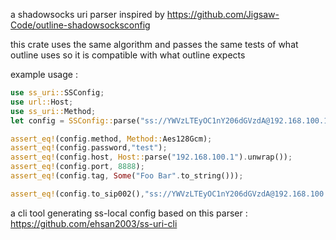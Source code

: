 a shadowsocks uri parser inspired by https://github.com/Jigsaw-Code/outline-shadowsocksconfig

this crate uses the same algorithm and passes the same tests of what outline uses so it is compatible with what outline expects

example usage :

```rust
use ss_uri::SSConfig;
use url::Host;
use ss_uri::Method;
let config = SSConfig::parse("ss://YWVzLTEyOC1nY206dGVzdA@192.168.100.1:8888#Foo%20Bar").unwrap();

assert_eq!(config.method, Method::Aes128Gcm);
assert_eq!(config.password,"test");
assert_eq!(config.host, Host::parse("192.168.100.1").unwrap());
assert_eq!(config.port, 8888);
assert_eq!(config.tag, Some("Foo Bar".to_string()));

assert_eq!(config.to_sip002(),"ss://YWVzLTEyOC1nY206dGVzdA@192.168.100.1:8888#Foo%20Bar")
```

a cli tool generating ss-local config based on this parser : https://github.com/ehsan2003/ss-uri-cli
